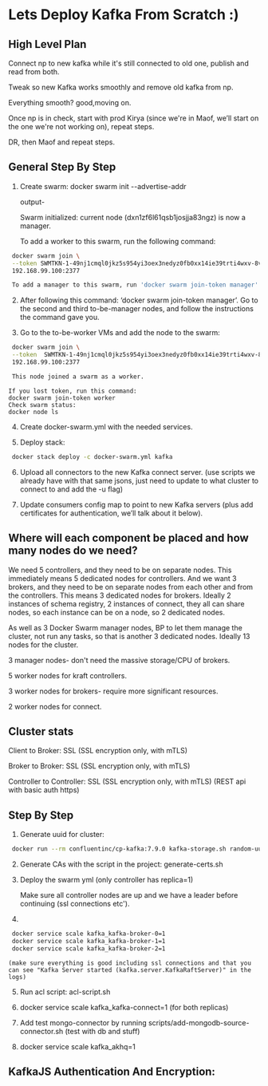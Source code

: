 # Lets Deploy Kafka From Scratch :) 

## High Level Plan

Connect np to new kafka while it's still connected to old one, publish and read from both.

Tweak so new Kafka works smoothly and remove old kafka from np.

Everything smooth? good,moving on.

Once np is in check, start with prod Kirya (since we're in Maof, we’ll start on the one we're not working on), repeat steps. 

DR, then Maof and repeat steps.


## General Step By Step
1. Create swarm: 
    docker swarm init --advertise-addr <MANAGER-IP>

    output-

    Swarm initialized: current node (dxn1zf6l61qsb1josjja83ngz) is now a manager.

    To add a worker to this swarm, run the following command:
```bash
 docker swarm join \
 --token SWMTKN-1-49nj1cmql0jkz5s954yi3oex3nedyz0fb0xx14ie39trti4wxv-8vxv8rssmk743ojnwacrr2e7c \
 192.168.99.100:2377

 To add a manager to this swarm, run 'docker swarm join-token manager' and follow the instructions.
```
2. After following this command: ‘docker swarm join-token manager’. Go to the second and third to-be-manager nodes, and follow the          instructions the command gave you.

3. Go to the to-be-worker VMs and add the node to the swarm:
```bash
 docker swarm join \
 --token  SWMTKN-1-49nj1cmql0jkz5s954yi3oex3nedyz0fb0xx14ie39trti4wxv-8vxv8rssmk743ojnwacrr2e7c \
 192.168.99.100:2377

 This node joined a swarm as a worker.
```
    If you lost token, run this command:
    docker swarm join-token worker
    Check swarm status:
    docker node ls

4. Create docker-swarm.yml with the needed services.

5. Deploy stack: 
```bash
 docker stack deploy -c docker-swarm.yml kafka
```
6. Upload all connectors to the new Kafka connect server. (use scripts we already have with that same jsons, just need to update to what cluster to connect to and add the -u flag)

7. Update consumers config map to point to new Kafka servers (plus add certificates for authentication, we’ll talk about it below).


## Where will each component be placed and how many nodes do we need?

We need 5 controllers, and they need to be on separate nodes. This immediately means 5 dedicated nodes for controllers. And we want 3 brokers, and they need to be on separate nodes from each other and from the controllers. This means 3 dedicated nodes for brokers.
Ideally 2 instances of schema registry, 2 instances of connect, they all can share nodes, so each instance can be on a node, so 2 dedicated nodes.

As well as 3 Docker Swarm manager nodes, BP to let them manage the cluster, not run any tasks, so that is another 3 dedicated nodes. 
Ideally 13 nodes for the cluster. 

3 manager nodes- don't need the massive storage/CPU of brokers.

5 worker nodes for kraft controllers.

3 worker nodes for brokers- require more significant resources.

2 worker nodes for connect.


## Cluster stats

Client to Broker: SSL (SSL encryption only, with mTLS)

Broker to Broker: SSL (SSL encryption only, with mTLS)

Controller to Controller: SSL (SSL encryption only, with mTLS) (REST api with basic auth https)


## Step By Step

1. Generate uuid for cluster: 
```bash
 docker run --rm confluentinc/cp-kafka:7.9.0 kafka-storage.sh random-uuid
```
2. Generate CAs with the script in the project:
    generate-certs.sh

3. Deploy the swarm yml (only controller has replica=1)

    Make sure all controller nodes are up and we have a leader before continuing (ssl connections etc').

4.  
```bash
 docker service scale kafka_kafka-broker-0=1
 docker service scale kafka_kafka-broker-1=1 
 docker service scale kafka_kafka-broker-2=1
```
    (make sure everything is good including ssl connections and that you can see "Kafka Server started (kafka.server.KafkaRaftServer)" in the logs)

5. Run acl script: acl-script.sh

6. docker service scale kafka_kafka-connect=1 (for both replicas)

7. Add test mongo-connector by running scripts/add-mongodb-source-connector.sh (test with db and stuff)

8. docker service scale kafka_akhq=1


## KafkaJS Authentication And Encryption:



